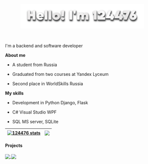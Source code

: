 <p align="center"><a href="https://124476.github.io/124476"><img width="80%" alt="Hello, I'm 124476." src="./img/hello.png" /></a></p>

<br/>

I'm a backend and software developer

**About me**

- A student from Russia

- Graduated from two courses at Yandex Lyceum

- Second place in WorldSkills Russia

**My skills**

- Development in Python Django, Flask

- C# Visual Studio WPF

- SQL MS server, SQLite


| <a href="https://124476.github.io/124476"><img align="center" src="https://github-readme-stats.vercel.app/api?username=124476&show_icons=true&theme=buefy&hide_border=true" alt="124476 stats" /></a> | <a href="https://124476.github.io/124476"><img align="center" src="https://github-readme-stats.vercel.app/api/top-langs?username=124476&layout=compact&theme=buefy&hide_border=true" /></a> |
| ------------- | ------------- |

#### Projects

<a href="https://github.com/124476/github-readme-stats">
  <img align="center" src="https://github-readme-stats.vercel.app/api/pin/?username=124476&repo=Best_diary&theme=buefy" />
</a>
<a href="https://github.com/124476/Entangled-Tale">
  <img align="center" src="https://github-readme-stats.vercel.app/api/pin/?username=124476&repo=Entangled-Tale&theme=buefy" />
</a>



